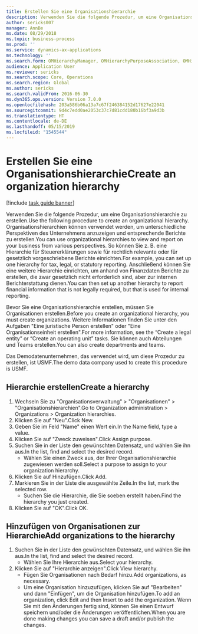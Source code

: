 ```yaml
---
title: Erstellen Sie eine Organisationshierarchie
description: Verwenden Sie die folgende Prozedur, um eine Organisationshierarchie zu erstellen.
author: sericks007
manager: AnnBe
ms.date: 08/29/2018
ms.topic: business-process
ms.prod: ''
ms.service: dynamics-ax-applications
ms.technology: ''
ms.search.form: OMHierarchyManager, OMHierarchyPurposeAssociation, OMHierarchySelection, HierarchyDesigner
audience: Application User
ms.reviewer: sericks
ms.search.scope: Core, Operations
ms.search.region: Global
ms.author: sericks
ms.search.validFrom: 2016-06-30
ms.dyn365.ops.version: Version 7.0.0
ms.openlocfilehash: 203a586b06a13a7c67f246384152d17627e22041
ms.sourcegitcommit: 9d4c7edd0ae2053c37c7d81cdd180b16bf3a9d3b
ms.translationtype: HT
ms.contentlocale: de-DE
ms.lasthandoff: 05/15/2019
ms.locfileid: "1545544"
---
```

# <a name="create-an-organization-hierarchy"></a><span data-ttu-id="59b0a-103">Erstellen Sie eine Organisationshierarchie</span><span class="sxs-lookup"><span data-stu-id="59b0a-103">Create an organization hierarchy</span></span>

[!include [task guide banner](../../includes/task-guide-banner.md)]

<span data-ttu-id="59b0a-104">Verwenden Sie die folgende Prozedur, um eine Organisationshierarchie zu erstellen.</span><span class="sxs-lookup"><span data-stu-id="59b0a-104">Use the following procedure to create an organizational hierarchy.</span></span> <span data-ttu-id="59b0a-105">Organisationshierarchien können verwendet werden, um unterschiedliche Perspektiven des Unternehmens anzuzeigen und entsprechende Berichte zu erstellen.</span><span class="sxs-lookup"><span data-stu-id="59b0a-105">You can use organizational hierarchies to view and report on your business from various perspectives.</span></span> <span data-ttu-id="59b0a-106">So können Sie z. B. eine Hierarchie für Steuererklärungen sowie für rechtlich relevante oder für gesetzlich vorgeschriebene Berichte einrichten.</span><span class="sxs-lookup"><span data-stu-id="59b0a-106">For example, you can set up one hierarchy for tax, legal, or statutory reporting.</span></span> <span data-ttu-id="59b0a-107">Anschließend können Sie eine weitere Hierarchie einrichten, um anhand von Finanzdaten Berichte zu erstellen, die zwar gesetzlich nicht erforderlich sind, aber zur internen Berichterstattung dienen.</span><span class="sxs-lookup"><span data-stu-id="59b0a-107">You can then set up another hierarchy to report financial information that is not legally required, but that is used for internal reporting.</span></span> 



<span data-ttu-id="59b0a-108">Bevor Sie eine Organisationshierarchie erstellen, müssen Sie Organisationen erstellen.</span><span class="sxs-lookup"><span data-stu-id="59b0a-108">Before you create an organizational hierarchy, you must create organizations.</span></span> <span data-ttu-id="59b0a-109">Weitere Informationen finden Sie unter den Aufgaben "Eine juristische Person erstellen" oder "Eine Organisationseinheit erstellen".</span><span class="sxs-lookup"><span data-stu-id="59b0a-109">For more information, see the “Create a legal entity” or “Create an operating unit” tasks.</span></span> <span data-ttu-id="59b0a-110">Sie können auch Abteilungen und Teams erstellen.</span><span class="sxs-lookup"><span data-stu-id="59b0a-110">You can also create departments and teams.</span></span> 



<span data-ttu-id="59b0a-111">Das Demodatenunternehmen, das verwendet wird, um diese Prozedur zu erstellen, ist USMF.</span><span class="sxs-lookup"><span data-stu-id="59b0a-111">The demo data company used to create this procedure is USMF.</span></span>


## <a name="create-a-hierarchy"></a><span data-ttu-id="59b0a-112">Hierarchie erstellen</span><span class="sxs-lookup"><span data-stu-id="59b0a-112">Create a hierarchy</span></span>
1. <span data-ttu-id="59b0a-113">Wechseln Sie zu "Organisationsverwaltung" > "Organisationen" > "Organisationshierarchien".</span><span class="sxs-lookup"><span data-stu-id="59b0a-113">Go to Organization administration > Organizations > Organization hierarchies.</span></span>
2. <span data-ttu-id="59b0a-114">Klicken Sie auf "Neu".</span><span class="sxs-lookup"><span data-stu-id="59b0a-114">Click New.</span></span>
3. <span data-ttu-id="59b0a-115">Geben Sie im Feld "Name" einen Wert ein.</span><span class="sxs-lookup"><span data-stu-id="59b0a-115">In the Name field, type a value.</span></span>
4. <span data-ttu-id="59b0a-116">Klicken Sie auf "Zweck zuweisen".</span><span class="sxs-lookup"><span data-stu-id="59b0a-116">Click Assign purpose.</span></span>
5. <span data-ttu-id="59b0a-117">Suchen Sie in der Liste den gewünschten Datensatz, und wählen Sie ihn aus.</span><span class="sxs-lookup"><span data-stu-id="59b0a-117">In the list, find and select the desired record.</span></span>
    * <span data-ttu-id="59b0a-118">Wählen Sie einen Zweck aus, der Ihrer Organisationshierarchie zugewiesen werden soll.</span><span class="sxs-lookup"><span data-stu-id="59b0a-118">Select a purpose to assign to your organization hierarchy.</span></span>  
6. <span data-ttu-id="59b0a-119">Klicken Sie auf Hinzufügen.</span><span class="sxs-lookup"><span data-stu-id="59b0a-119">Click Add.</span></span>
7. <span data-ttu-id="59b0a-120">Markieren Sie in der Liste die ausgewählte Zeile.</span><span class="sxs-lookup"><span data-stu-id="59b0a-120">In the list, mark the selected row.</span></span>
    * <span data-ttu-id="59b0a-121">Suchen Sie die Hierarchie, die Sie soeben erstellt haben.</span><span class="sxs-lookup"><span data-stu-id="59b0a-121">Find the hierarchy you just created.</span></span>  
8. <span data-ttu-id="59b0a-122">Klicken Sie auf "OK".</span><span class="sxs-lookup"><span data-stu-id="59b0a-122">Click OK.</span></span>

## <a name="add-organizations-to-the-hierarchy"></a><span data-ttu-id="59b0a-123">Hinzufügen von Organisationen zur Hierarchie</span><span class="sxs-lookup"><span data-stu-id="59b0a-123">Add organizations to the hierarchy</span></span>
1. <span data-ttu-id="59b0a-124">Suchen Sie in der Liste den gewünschten Datensatz, und wählen Sie ihn aus.</span><span class="sxs-lookup"><span data-stu-id="59b0a-124">In the list, find and select the desired record.</span></span>
    * <span data-ttu-id="59b0a-125">Wählen Sie Ihre Hierarchie aus.</span><span class="sxs-lookup"><span data-stu-id="59b0a-125">Select your hierarchy.</span></span>  
2. <span data-ttu-id="59b0a-126">Klicken Sie auf "Hierarchie anzeigen".</span><span class="sxs-lookup"><span data-stu-id="59b0a-126">Click View hierarchy.</span></span>
    * <span data-ttu-id="59b0a-127">Fügen Sie Organisationen nach Bedarf hinzu.</span><span class="sxs-lookup"><span data-stu-id="59b0a-127">Add organizations, as necessary.</span></span>  
    * <span data-ttu-id="59b0a-128">Um eine Organisation hinzuzufügen, klicken Sie auf "Bearbeiten" und dann "Einfügen", um die Organisation hinzufügen.</span><span class="sxs-lookup"><span data-stu-id="59b0a-128">To add an organization, click Edit and then Insert to add the organization.</span></span>     <span data-ttu-id="59b0a-129">Wenn Sie mit den Änderungen fertig sind, können Sie einen Entwurf speichern und/oder die Änderungen veröffentlichen.</span><span class="sxs-lookup"><span data-stu-id="59b0a-129">When you are done making changes you can save a draft and/or publish the changes.</span></span>  

